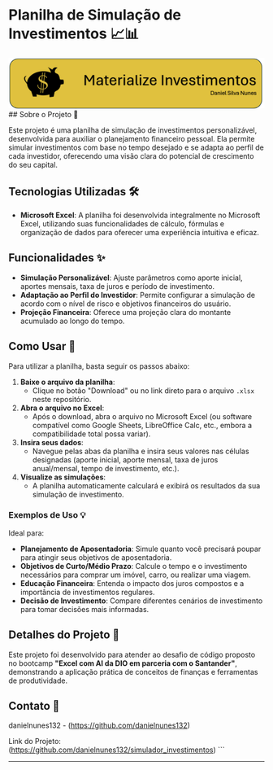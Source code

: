 # Planilha de Simulação de Investimentos 📈📊

![Banner da Planilha de Simulação de Investimentos](https://github.com/danielnunes132/simulador_investimentos/blob/main/banner_investimentos_.png?raw=true) ## Sobre o Projeto 🧐

Este projeto é uma planilha de simulação de investimentos personalizável, desenvolvida para auxiliar o planejamento financeiro pessoal. Ela permite simular investimentos com base no tempo desejado e se adapta ao perfil de cada investidor, oferecendo uma visão clara do potencial de crescimento do seu capital.

## Tecnologias Utilizadas 🛠️

* **Microsoft Excel**: A planilha foi desenvolvida integralmente no Microsoft Excel, utilizando suas funcionalidades de cálculo, fórmulas e organização de dados para oferecer uma experiência intuitiva e eficaz.

## Funcionalidades ✨

* **Simulação Personalizável**: Ajuste parâmetros como aporte inicial, aportes mensais, taxa de juros e período de investimento.
* **Adaptação ao Perfil do Investidor**: Permite configurar a simulação de acordo com o nível de risco e objetivos financeiros do usuário.
* **Projeção Financeira**: Oferece uma projeção clara do montante acumulado ao longo do tempo.

## Como Usar 🚀

Para utilizar a planilha, basta seguir os passos abaixo:

1.  **Baixe o arquivo da planilha**:
    * Clique no botão "Download" ou no link direto para o arquivo `.xlsx` neste repositório.
2.  **Abra o arquivo no Excel**:
    * Após o download, abra o arquivo no Microsoft Excel (ou software compatível como Google Sheets, LibreOffice Calc, etc., embora a compatibilidade total possa variar).
3.  **Insira seus dados**:
    * Navegue pelas abas da planilha e insira seus valores nas células designadas (aporte inicial, aporte mensal, taxa de juros anual/mensal, tempo de investimento, etc.).
4.  **Visualize as simulações**:
    * A planilha automaticamente calculará e exibirá os resultados da sua simulação de investimento.

### Exemplos de Uso 💡

Ideal para:

* **Planejamento de Aposentadoria**: Simule quanto você precisará poupar para atingir seus objetivos de aposentadoria.
* **Objetivos de Curto/Médio Prazo**: Calcule o tempo e o investimento necessários para comprar um imóvel, carro, ou realizar uma viagem.
* **Educação Financeira**: Entenda o impacto dos juros compostos e a importância de investimentos regulares.
* **Decisão de Investimento**: Compare diferentes cenários de investimento para tomar decisões mais informadas.

## Detalhes do Projeto 📌

Este projeto foi desenvolvido para atender ao desafio de código proposto no bootcamp **"Excel com AI da DIO em parceria com o Santander"**, demonstrando a aplicação prática de conceitos de finanças e ferramentas de produtividade.

## Contato 📧

danielnunes132 - (https://github.com/danielnunes132)

Link do Projeto: (https://github.com/danielnunes132/simulador_investimentos) ```

---

